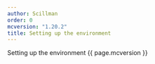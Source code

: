 ```yaml
---
author: Scillman
order: 0
mcversion: "1.20.2"
title: Setting up the environment
---
```

Setting up the environment {{ page.mcversion }}